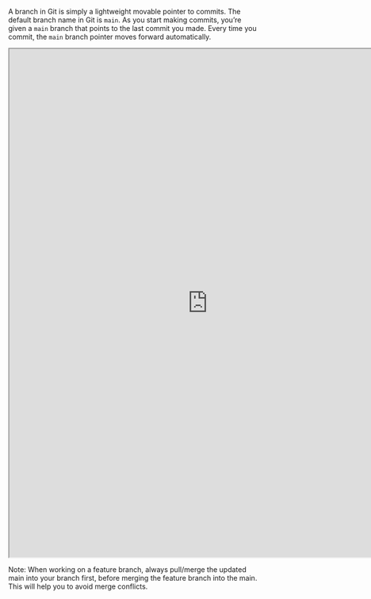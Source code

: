 A branch in Git is simply a lightweight movable pointer to commits. The default branch name in Git is `main`. As you start making commits, you’re given a `main` branch that points to the last commit you made. Every time you commit, the `main` branch pointer moves forward automatically.

<iframe src="https://learngitbranching.js.org/" height="1024" width="800">Git Branching Game</iframe>


Note: When working on a feature branch, always pull/merge the updated main into your branch first, before merging the feature branch into the main. This will help you to avoid merge conflicts.